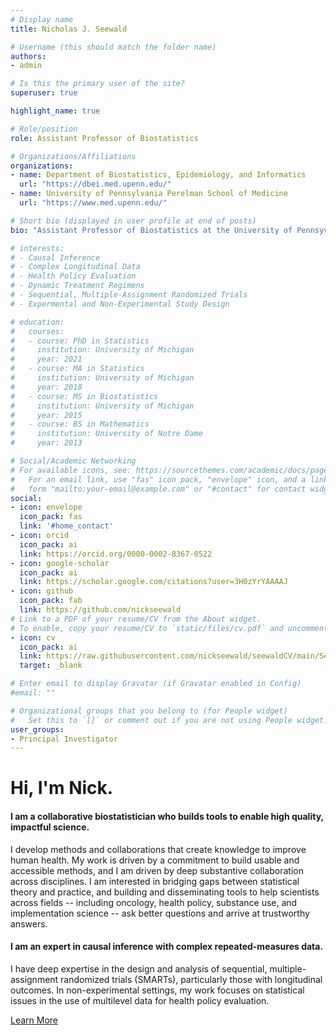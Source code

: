 ```yaml
---
# Display name
title: Nicholas J. Seewald

# Username (this should match the folder name)
authors:
- admin

# Is this the primary user of the site?
superuser: true

highlight_name: true

# Role/position
role: Assistant Professor of Biostatistics

# Organizations/Affiliations
organizations:
- name: Department of Biostatistics, Epidemiology, and Informatics
  url: "https://dbei.med.upenn.edu/"
- name: University of Pennsylvania Perelman School of Medicine
  url: "https://www.med.upenn.edu/"

# Short bio (displayed in user profile at end of posts)
bio: "Assistant Professor of Biostatistics at the University of Pennsyvlania Perelman School of Medicine"

# interests:
# - Causal Inference
# - Complex Longitudinal Data
# - Health Policy Evaluation
# - Dynamic Treatment Regimens
# - Sequential, Multiple-Assignment Randomized Trials
# - Expermental and Non-Experimental Study Design

# education:
#   courses:
#   - course: PhD in Statistics
#     institution: University of Michigan
#     year: 2021
#   - course: MA in Statistics
#     institution: University of Michigan
#     year: 2018
#   - course: MS in Biostatistics
#     institution: University of Michigan
#     year: 2015
#   - course: BS in Mathematics
#     institution: University of Notre Dame
#     year: 2013

# Social/Academic Networking
# For available icons, see: https://sourcethemes.com/academic/docs/page-builder/#icons
#   For an email link, use "fas" icon pack, "envelope" icon, and a link in the
#   form "mailto:your-email@example.com" or "#contact" for contact widget.
social:
- icon: envelope
  icon_pack: fas
  link: '#home_contact'
- icon: orcid
  icon_pack: ai
  link: https://orcid.org/0000-0002-8367-0522
- icon: google-scholar
  icon_pack: ai
  link: https://scholar.google.com/citations?user=3H0zYrYAAAAJ
- icon: github
  icon_pack: fab
  link: https://github.com/nickseewald
# Link to a PDF of your resume/CV from the About widget.
# To enable, copy your resume/CV to `static/files/cv.pdf` and uncomment the lines below.
- icon: cv
  icon_pack: ai
  link: https://raw.githubusercontent.com/nickseewald/seewaldCV/main/Seewald-Curriculum-Vitae.pdf
  target: _blank

# Enter email to display Gravatar (if Gravatar enabled in Config)
#email: ""

# Organizational groups that you belong to (for People widget)
#   Set this to `[]` or comment out if you are not using People widget.
user_groups:
- Principal Investigator
---
```

<h1>Hi, I'm Nick.</h1>

#### I am a collaborative biostatistician who builds tools to enable high quality, impactful science. 

I develop methods and collaborations that create knowledge to improve human health.
My work is driven by a commitment to build usable and accessible methods, and 
I am driven by deep substantive collaboration across disciplines.
I am interested in bridging gaps between statistical theory and practice, and
building and disseminating tools to help scientists across fields -- including
oncology, health policy, substance use, and implementation science -- ask better
questions and arrive at trustworthy answers.  

#### I am an expert in causal inference with complex repeated-measures data. 

I have deep expertise in the design and analysis of sequential,
multiple-assignment randomized trials (SMARTs), particularly those with 
longitudinal outcomes. In non-experimental settings, my work focuses on
statistical issues in the use of multilevel data for health policy evaluation.


<!-- <a class="btn btn-outline-primary btn-lg" href="about">hi</a> -->
<a class="btn btn-outline-primary btn-lg" href="research">Learn More<i class="fas fa-arrow-right" style="padding-left: 0.7em;"></i> </a>
